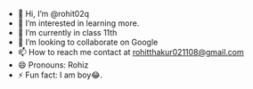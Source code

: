 - 👋 Hi, I’m @rohit02q
- 👀 I’m interested in learning more.
- 🌱 I’m currently in class 11th
- 💞️ I’m looking to collaborate on Google 
- 📫 How to reach me contact at rohitthakur021108@gmail.com
- 😄 Pronouns: Rohiz
- ⚡ Fun fact:  I am boy😂.

<!---
rohit02q/rohit02q is a ✨ special ✨ repository because its `README.md` (this file) appears on your GitHub profile.
You can click the Preview link to take a look at your changes.
--->
